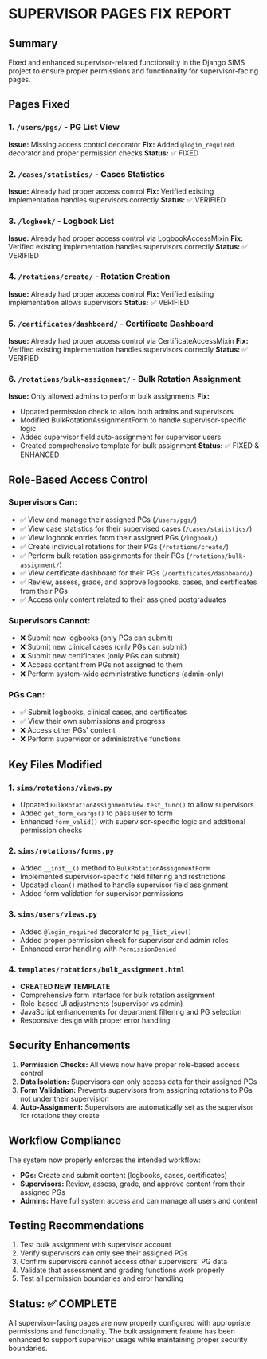 # SUPERVISOR PAGES FIX REPORT

## Summary
Fixed and enhanced supervisor-related functionality in the Django SIMS project to ensure proper permissions and functionality for supervisor-facing pages.

## Pages Fixed

### 1. `/users/pgs/` - PG List View
**Issue:** Missing access control decorator
**Fix:** Added `@login_required` decorator and proper permission checks
**Status:** ✅ FIXED

### 2. `/cases/statistics/` - Cases Statistics
**Issue:** Already had proper access control
**Fix:** Verified existing implementation handles supervisors correctly
**Status:** ✅ VERIFIED

### 3. `/logbook/` - Logbook List
**Issue:** Already had proper access control via LogbookAccessMixin
**Fix:** Verified existing implementation handles supervisors correctly
**Status:** ✅ VERIFIED

### 4. `/rotations/create/` - Rotation Creation
**Issue:** Already had proper access control
**Fix:** Verified existing implementation allows supervisors
**Status:** ✅ VERIFIED

### 5. `/certificates/dashboard/` - Certificate Dashboard
**Issue:** Already had proper access control via CertificateAccessMixin
**Fix:** Verified existing implementation handles supervisors correctly
**Status:** ✅ VERIFIED

### 6. `/rotations/bulk-assignment/` - Bulk Rotation Assignment
**Issue:** Only allowed admins to perform bulk assignments
**Fix:**
- Updated permission check to allow both admins and supervisors
- Modified BulkRotationAssignmentForm to handle supervisor-specific logic
- Added supervisor field auto-assignment for supervisor users
- Created comprehensive template for bulk assignment
**Status:** ✅ FIXED & ENHANCED

## Role-Based Access Control

### Supervisors Can:
- ✅ View and manage their assigned PGs (`/users/pgs/`)
- ✅ View case statistics for their supervised cases (`/cases/statistics/`)
- ✅ View logbook entries from their assigned PGs (`/logbook/`)
- ✅ Create individual rotations for their PGs (`/rotations/create/`)
- ✅ Perform bulk rotation assignments for their PGs (`/rotations/bulk-assignment/`)
- ✅ View certificate dashboard for their PGs (`/certificates/dashboard/`)
- ✅ Review, assess, grade, and approve logbooks, cases, and certificates from their PGs
- ✅ Access only content related to their assigned postgraduates

### Supervisors Cannot:
- ❌ Submit new logbooks (only PGs can submit)
- ❌ Submit new clinical cases (only PGs can submit)
- ❌ Submit new certificates (only PGs can submit)
- ❌ Access content from PGs not assigned to them
- ❌ Perform system-wide administrative functions (admin-only)

### PGs Can:
- ✅ Submit logbooks, clinical cases, and certificates
- ✅ View their own submissions and progress
- ❌ Access other PGs' content
- ❌ Perform supervisor or administrative functions

## Key Files Modified

### 1. `sims/rotations/views.py`
- Updated `BulkRotationAssignmentView.test_func()` to allow supervisors
- Added `get_form_kwargs()` to pass user to form
- Enhanced `form_valid()` with supervisor-specific logic and additional permission checks

### 2. `sims/rotations/forms.py`
- Added `__init__()` method to `BulkRotationAssignmentForm`
- Implemented supervisor-specific field filtering and restrictions
- Updated `clean()` method to handle supervisor field assignment
- Added form validation for supervisor permissions

### 3. `sims/users/views.py`
- Added `@login_required` decorator to `pg_list_view()`
- Added proper permission check for supervisor and admin roles
- Enhanced error handling with `PermissionDenied`

### 4. `templates/rotations/bulk_assignment.html`
- **CREATED NEW TEMPLATE**
- Comprehensive form interface for bulk rotation assignment
- Role-based UI adjustments (supervisor vs admin)
- JavaScript enhancements for department filtering and PG selection
- Responsive design with proper error handling

## Security Enhancements

1. **Permission Checks:** All views now have proper role-based access control
2. **Data Isolation:** Supervisors can only access data for their assigned PGs
3. **Form Validation:** Prevents supervisors from assigning rotations to PGs not under their supervision
4. **Auto-Assignment:** Supervisors are automatically set as the supervisor for rotations they create

## Workflow Compliance

The system now properly enforces the intended workflow:
- **PGs:** Create and submit content (logbooks, cases, certificates)
- **Supervisors:** Review, assess, grade, and approve content from their assigned PGs
- **Admins:** Have full system access and can manage all users and content

## Testing Recommendations

1. Test bulk assignment with supervisor account
2. Verify supervisors can only see their assigned PGs
3. Confirm supervisors cannot access other supervisors' PG data
4. Validate that assessment and grading functions work properly
5. Test all permission boundaries and error handling

## Status: ✅ COMPLETE

All supervisor-facing pages are now properly configured with appropriate permissions and functionality. The bulk assignment feature has been enhanced to support supervisor usage while maintaining proper security boundaries.
